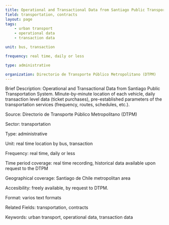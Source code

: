 ```yaml
---
title: Operational and Transactional Data from Santiago Public Transportation System
field: transportation, contracts 
layout: page
tags:
    - urban transport
    - operational data
    - transaction data

unit: bus, transaction

frequency: real time, daily or less

type: administrative 

organization: Directorio de Transporte Público Metropolitano (DTPM) 
---
```


Brief Description: Operational and Transactional Data from Santiago Public Transportation System. Minute-by-minute location of each vehicle, daily transaction level data (ticket purchases), pre-established parameters of the transportation services (frequency, routes, schedules, etc.). 

Source: Directorio de Transporte Público Metropolitano (DTPM)

Sector: transportation

Type: administrative

Unit: real time location by bus, transaction

Frequency: real time, daily or less

Time period coverage: real time recording, historical data available upon request to the DTPM

Geographical coverage: Santiago de Chile metropolitan area

Accesibility: freely available, by request to DTPM. 

Format: varios text formats

Related Fields: transportation, contracts

Keywords: urban transport, operational data, transaction data




